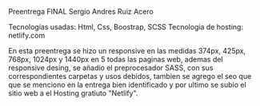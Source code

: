 Preentrega FINAL
Sergio Andres Ruiz Acero 

Tecnologías usadas: Html, Css, Boostrap, SCSS
Tecnologia de hosting: netlify.com


En esta preentrega se hizo un responsive en las medidas 374px, 425px, 768px, 1024px y 1440px en 5 todas las paginas web, ademas del
responsive desing, se añadio el preprocesador SASS, con sus correspondientes carpetas y usos debidos, tambien se agrego el seo que
que se menciono en la entrega bien identificado y por ultimo se subio el sitio web a el Hosting gratiuto "Netlify".
